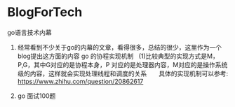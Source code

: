 # BlogForTech
go语言技术内幕
1. 经常看到不少关于go的内幕的文章，看得很多，总结的很少，这里作为一个blog提出这方面的内容
go 的协程实现机制
   (1)比较典型的实现方式是M，P,G，其中G对应的是协程本身，P 对应的是处理器内容，M对应的是操作系统级的内容，这样就会实现处理线程和调度的关系
      具体的实现机制可以参考:
      https://www.zhihu.com/question/20862617
      
2. go 面试100题
